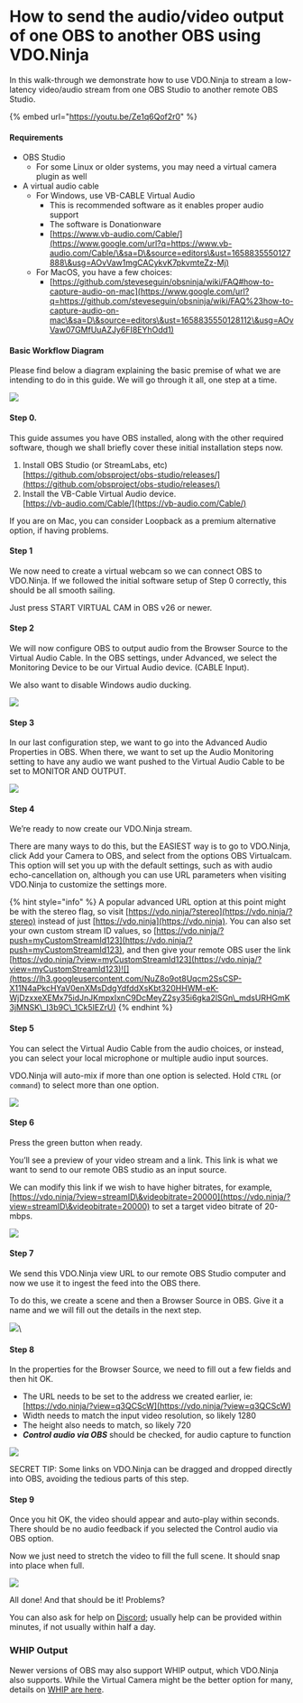 # How to send the audio/video output of one OBS to another OBS using VDO.Ninja

In this walk-through we demonstrate how to use VDO.Ninja to stream a low-latency video/audio stream from one OBS Studio to another remote OBS Studio.

{% embed url="https://youtu.be/Ze1q6Qof2r0" %}

#### Requirements

* OBS Studio
  * For some Linux or older systems, you may need a virtual camera plugin as well
* A virtual audio cable
  * For Windows, use VB-CABLE Virtual Audio
    * This is recommended software as it enables proper audio support
    * The software is Donationware
    * [https://www.vb-audio.com/Cable/](https://www.google.com/url?q=https://www.vb-audio.com/Cable/\&sa=D\&source=editors\&ust=1658835550127888\&usg=AOvVaw1mgCACykvK7pkvmteZz-Mj)
  * For MacOS, you have a few choices:
    * [https://github.com/steveseguin/obsninja/wiki/FAQ#how-to-capture-audio-on-mac](https://www.google.com/url?q=https://github.com/steveseguin/obsninja/wiki/FAQ%23how-to-capture-audio-on-mac\&sa=D\&source=editors\&ust=1658835550128112\&usg=AOvVaw07GMfUuAZJy6FI8EYhOdd1)

#### Basic Workflow Diagram

Please find below a diagram explaining the basic premise of what we are intending to do in this guide. We will go through it all, one step at a time.

![](https://lh3.googleusercontent.com/hqQhbNUaiXIdsR3-jKUVySOwgG7ds07QPKZJVbhapaTNyvoWp1EHXA-pPJqlO15TKGaoZdNA1UATly8Ed2-5bu4zXm5mf4rnj\_q3rMbOpWTrh1Y1mx9I3b\_ryVAI9pd\_0uU6Hs41Q5mbkDY)

#### Step 0.

This guide assumes you have OBS installed, along with the other required software, though we shall briefly cover these initial installation steps now.

1. Install OBS Studio (or StreamLabs, etc)\
   [https://github.com/obsproject/obs-studio/releases/](https://github.com/obsproject/obs-studio/releases/)
2. Install the VB-Cable Virtual Audio device.\
   [https://vb-audio.com/Cable/](https://vb-audio.com/Cable/)

If you are on Mac, you can consider Loopback as a premium alternative option, if having problems.

#### Step 1

We now need to create a virtual webcam so we can connect OBS to VDO.Ninja. If we followed the initial software setup of Step 0 correctly, this should be all smooth sailing.

Just press START VIRTUAL CAM in OBS v26 or newer.

#### Step 2

We will now configure OBS to output audio from the Browser Source to the Virtual Audio Cable. In the OBS settings, under Advanced, we select the Monitoring Device to be our Virtual Audio device. (CABLE Input).

We also want to disable Windows audio ducking.

![](https://lh6.googleusercontent.com/O0bHw4kwdhys0MLhsQIsLQx-\_GUvd-xpFD7gILaMBSVwKlgmXMG2y\_yhQdMfF-jgugFmbgco7XM\_uFhQMY9oBOqDIz6VNhxXXgQhBh3Qhj6qPugObOW3O5KmAdCNG5Bg682NBfSEW-HKGKU)

#### Step 3

In our last configuration step, we want to go into the Advanced Audio Properties in OBS. When there, we want to set up the Audio Monitoring setting to have any audio we want pushed to the Virtual Audio Cable to be set to MONITOR AND OUTPUT.

![](https://lh6.googleusercontent.com/rlcZugNaCwarzH2x08EATZJ17q4\_LwozJv2ulOyigTmONkyCqaxBTLKlfbvy1BBVKEUD3BUnADQWOrLbYYYCjmu0q854BeFaccKWow1533U0mr0mDnMAq3NbnPrvYsx8YDx8XFCbGpERGxE)

#### Step 4

We’re ready to now create our VDO.Ninja stream.

There are many ways to do this, but the EASIEST way is to go to VDO.Ninja, click Add your Camera to OBS, and select from the options OBS Virtualcam. This option will set you up with the default settings, such as with audio echo-cancellation on, although you can use URL parameters when visiting VDO.Ninja to customize the settings more.

{% hint style="info" %}
A popular advanced URL option at this point might be with the stereo flag, so visit [https://vdo.ninja/?stereo](https://vdo.ninja/?stereo) instead of just [https://vdo.ninja](https://vdo.ninja). You can also set your own custom stream ID values, so [https://vdo.ninja/?push=myCustomStreamId123](https://vdo.ninja/?push=myCustomStreamId123), and then give your remote OBS user the link [https://vdo.ninja/?view=myCustomStreamId123](https://vdo.ninja/?view=myCustomStreamId123)![](https://lh3.googleusercontent.com/NuZ8o9ot8Uqcm2SsCSP-X11N4aPkcHYaV0enXMsDdgYdfddXsKbt320HHWM-eK-WjDzxxeXEMx75idJnJKmpxIxnC9DcMeyZ2sy35i6gka2lSGn\_mdsURHGmK3jMNSK\_I3b9C\_1Ck5IEZrU)
{% endhint %}

#### Step 5

You can select the Virtual Audio Cable from the audio choices, or instead, you can select your local microphone or multiple audio input sources.

VDO.Ninja will auto-mix if more than one option is selected. Hold `CTRL` (or `command`) to select more than one option.

![](https://lh4.googleusercontent.com/IK0U5Drf61V28WYGWLPrxN2gjRan-tX\_NNHdZV3xcKSoFwzuzPZl1nNuTlPyWxcrh0kM7rDJAO4WPGG6HUbhO8Fhh3zwdP5JRKLlJCXZmN5bn-flY175uD4IOCx3Q4RnhcyLoRmrdGuP5Dc)

#### Step 6

Press the green button when ready.

You’ll see a preview of your video stream and a link. This link is what we want to send to our remote OBS studio as an input source.

We can modify this link if we wish to have higher bitrates, for example, [https://vdo.ninja/?view=streamID\&videobitrate=20000](https://vdo.ninja/?view=streamID\&videobitrate=20000) to set a target video bitrate of 20-mbps.

![](https://lh5.googleusercontent.com/y4-K-FYPET5a-TEswgl\_FE-2IU5oSIMXH9o2lyjydhNZAqdIvussPvXS19BUmW2lte8fxDfw8dMyt5JT9H8TslLhNJfO5KTJB4xmsHbwSU7Ofq5xP2NU7fuxlPsZkgT82P6T1JxV5MzXdrM)

#### Step 7

We send this VDO.Ninja view URL to our remote OBS Studio computer and now we use it to ingest the feed into the OBS there.

To do this, we create a scene and then a Browser Source in OBS. Give it a name and we will fill out the details in the next step.

![](https://lh3.googleusercontent.com/-FvXnmuJ3YnuARZCWSh7HvXCjypC3\_aUrynSj\_7\_w7s4aeC\_67qGK5GfResjT91ol1D3wftGZrMwjtF1jVEtruVs0JA1GwUMGzip44NC2CuiE3G3T7a\_M\_udNYt4yJnfOk42JiRwzTj34c8)\


#### Step 8

In the properties for the Browser Source, we need to fill out a few fields and then hit OK.

* The URL needs to be set to the address we created earlier, ie: [https://vdo.ninja/?view=q3QCScW](https://vdo.ninja/?view=q3QCScW)
* Width needs to match the input video resolution, so likely 1280
* The height also needs to match, so likely 720
* _**Control audio via OBS**_ should be checked, for audio capture to function

![](https://lh6.googleusercontent.com/72c\_PKWSl2peJ3L8cGnBqZcl9YAv9xvFfgzp3PXjsSpRPq0k1Ahbka3XKO27LK3DMglV0WP8APNYPdjCumRTUiJw\_V19CvWFcIKRH-Hi218IwWLGsssFSxHmRiOXBfTU44HSHf2P1hyKe3s)

SECRET TIP: Some links on VDO.Ninja can be dragged and dropped directly into OBS, avoiding the tedious parts of this step.

#### Step 9

Once you hit OK, the video should appear and auto-play within seconds. There should be no audio feedback if you selected the Control audio via OBS option.

Now we just need to stretch the video to fill the full scene. It should snap into place when full.

![](https://lh5.googleusercontent.com/a1jBOf6j\_2py-tFMieJ2LoXTBv8\_ECEq-KgCQHGslz6sG5BwnN5eVcjwXgaoNmCygnyL-rzt0QPcNvQcyf-Wk4wJ2VHnICKHR\_fwiayS5iCrVrN0yT\_HsLm6Bkc7wvv8fRBZF7mw62eosyM)

All done! And that should be it! Problems?

You can also ask for help on [Discord](https://discord.vdo.ninja/); usually help can be provided within minutes, if not usually within half a day.

### WHIP Output

Newer versions of OBS may also support WHIP output, which VDO.Ninja also supports. While the Virtual Camera might be the better option for many, details on [WHIP are here](../advanced-settings/whip-parameters/and-whipview.md).

